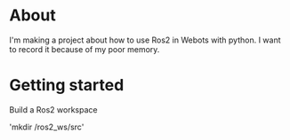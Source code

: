 # About
I'm making a project about how to use Ros2 in Webots with python. I want to record it because of my poor memory.


# Getting started

Build a Ros2 workspace    

'mkdir /ros2_ws/src'
